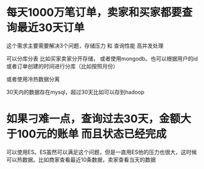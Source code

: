 # 每天1000万笔订单，卖家和买家都要查询最近30天订单

这个需求主要需要解决3个问题，存储压力 和 查询性能  高并发处理



可以分库分表 比如买家卖家分开存储， 或者使用mongodb。也可以根据用户的id或者订单创建的时间进行分库（比如按照月份）

或者使用冷热数据分离

30天内的数据存在mysql，超过30天比如可以存到hadoop

# 如果刁难一点，查询过去30天，金额大于100元的账单 而且状态已经完成

可以使用ES。ES虽然可以满足这个问题，但是一直用ES他的压力也很大，这时候可以热数据。比如商家查看最近10条数据，卖家查看当天的数据